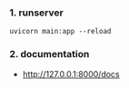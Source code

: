 ### 1. runserver
```
uvicorn main:app --reload
```

### 2. documentation
- http://127.0.0.1:8000/docs